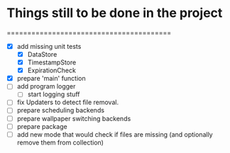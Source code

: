 # Things still to be done in the project
========================================

- [x] add missing unit tests
    - [x] DataStore
    - [x] TimestampStore
    - [x] ExpirationCheck
- [x] prepare 'main' function
- [ ] add program logger
    - [ ] start logging stuff
- [ ] fix Updaters to detect file removal.
- [ ] prepare scheduling backends
- [ ] prepare wallpaper switching backends
- [ ] prepare package
- [ ] add new mode that would check if files are missing (and optionally remove them from collection)
